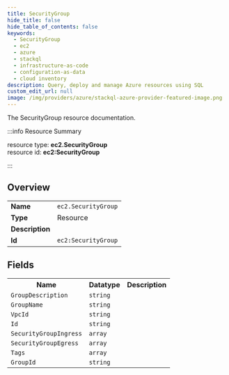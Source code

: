 ```yaml
---
title: SecurityGroup
hide_title: false
hide_table_of_contents: false
keywords:
  - SecurityGroup
  - ec2
  - azure
  - stackql
  - infrastructure-as-code
  - configuration-as-data
  - cloud inventory
description: Query, deploy and manage Azure resources using SQL
custom_edit_url: null
image: /img/providers/azure/stackql-azure-provider-featured-image.png
---
```

The SecurityGroup resource documentation.

:::info Resource Summary

<div class="row">
<div class="providerDocColumn">
<span>resource type:&nbsp;<b>ec2.SecurityGroup</b></span><br />
<span>resource id:&nbsp;<b>ec2:SecurityGroup</b></span><br />
</div>
</div>

:::

## Overview
<table><tbody>
<tr><td><b>Name</b></td><td><code>ec2.SecurityGroup</code></td></tr>
<tr><td><b>Type</b></td><td>Resource</td></tr>
<tr><td><b>Description</b></td><td></td></tr>
<tr><td><b>Id</b></td><td><code>ec2:SecurityGroup</code></td></tr>
</tbody></table>

## Fields
<table><tbody>
<tr><th>Name</th><th>Datatype</th><th>Description</th></tr>
<tr><td><code>GroupDescription</code></td><td><code>string</code></td><td></td></tr><tr><td><code>GroupName</code></td><td><code>string</code></td><td></td></tr><tr><td><code>VpcId</code></td><td><code>string</code></td><td></td></tr><tr><td><code>Id</code></td><td><code>string</code></td><td></td></tr><tr><td><code>SecurityGroupIngress</code></td><td><code>array</code></td><td></td></tr><tr><td><code>SecurityGroupEgress</code></td><td><code>array</code></td><td></td></tr><tr><td><code>Tags</code></td><td><code>array</code></td><td></td></tr><tr><td><code>GroupId</code></td><td><code>string</code></td><td></td></tr>
</tbody></table>